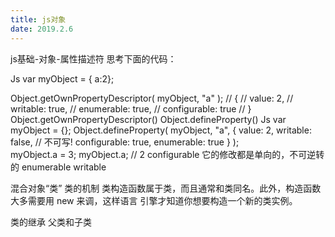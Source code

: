 ```yaml
---
title: js对象
date: 2019.2.6
---
```

js基础-对象-属性描述符
思考下面的代码：

Js
var myObject = { a:2};

Object.getOwnPropertyDescriptor( myObject, "a" );
// {
// value: 2,
// writable: true,
// enumerable: true,
// configurable: true // }
Object.getOwnPropertyDescriptor()
Object.defineProperty()
Js
var myObject = {};
Object.defineProperty( myObject, "a", 
    {
    value: 2,
    writable: false, // 不可写! configurable: true, enumerable: true
    }
);  
myObject.a = 3;
myObject.a; // 2
configurable
它的修改都是单向的，不可逆转的
enumerable
writable

混合对象“类”
类的机制
类构造函数属于类，而且通常和类同名。此外，构造函数大多需要用 new 来调，这样语言
引擎才知道你想要构造一个新的类实例。

类的继承
父类和子类